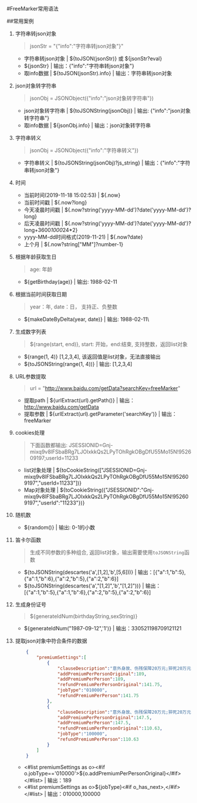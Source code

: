 #FreeMarker常用语法


##常用案例
1. 字符串转json对象
    > jsonStr = "{\"info\":\"字符串转json对象\"}" 
    - 字符串转json对象 | ${toJSON(jsonStr)} 或 ${jsonStr?eval}
    - ${jsonStr} | 输出：{"info":"字符串转json对象"}
    - 取info数据 | ${toJSON(jsonStr).info} | 输出：字符串转json对象   

2. json对象转字符串
    > jsonObj = JSONObject({"info":"json对象转字符串"})
    - json对象转字符串 | ${toJSONString(jsonObj)} | 输出: {"info":"json对象转字符串"}
    - 取info数据 | ${jsonObj.info} | 输出：json对象转字符串
  
3. 字符串转义
    > jsonObj = JSONObject({"info":"字符串转义"})
    - 字符串转义 | ${toJSONString(jsonObj)?js_string} | 输出：{\"info\":\"字符串转json对象\"}

4. 时间
    - 当前时间(2019-11-18 15:02:53) | ${.now}  
    - 当前时间戳 | ${.now?long} 
    - 今天凌晨时间戳 | ${.now?string('yyyy-MM-dd')?date('yyyy-MM-dd')?long}
    - 后天凌晨时间戳 | ${.now?string('yyyy-MM-dd')?date('yyyy-MM-dd')?long+3600*1000*24*2}
    - yyyy-MM-dd时间格式(2019-11-21) | ${.now?date}
    - 上个月 | ${.now?string["MM"]?number-1} 

5. 根据年龄获取生日
    > age: 年龄
    - ${getBirthday(age)} | 输出: 1988-02-11
    
6. 根据当前时间获取日期
    > year：年, date：日， 支持正、负整数
    - ${makeDateByDelta(year, date)} | 输出: 1988-02-11\
    
7. 生成数字列表
    > ${range(start, end)}, start: 开始，end:结束, 支持整数，返回list对象
    - ${range(1, 4)} [1,2,3,4], 该返回值是list对象，无法直接输出
    - ${toJSONString(range(1, 4))} | 输出: [1,2,3,4]   

8. URL参数提取
    > url = "http://www.baidu.com/getData?searchKey=freeMarker"
    - 提取path | ${urlExtract(url).getPath()} | 输出：http://www.baidu.com/getData
    - 提取参数 | ${urlExtract(url).getParameter('searchKey')} | 输出：freeMarker
                
9. cookies处理
    > 下面函数都输出: JSESSIONID=Gnj-mixq9v8lFSbaBRg7LJOIxkkQs2LPyTOhRgkOBgDfU55Mo15N!952609197;userId=11233
    - list对象处理 | ${toCookieString(["JSESSIONID=Gnj-mixq9v8lFSbaBRg7LJOIxkkQs2LPyTOhRgkOBgDfU55Mo15N!952609197","userId=11233"])}
    - Map对象处理 | ${toCookieString({"JSESSIONID":"Gnj-mixq9v8lFSbaBRg7LJOIxkkQs2LPyTOhRgkOBgDfU55Mo15N!952609197","userId":"11233"})}
    
10. 随机数
    - ${random()} | 输出: 0-1的小数

11. 笛卡尔函数
    > 生成不同参数的多种组合, 返回list对象，输出需要使用`toJSONString`函数
    - ${toJSONString(descartes('a',[1,2],'b',[5,6]))} | 输出：[{"a":1,"b":5},{"a":1,"b":6},{"a":2,"b":5},{"a":2,"b":6}]
    - ${toJSONString(descartes('a',"[1,2]",'b',"[1,2]"))} | 输出：[{"a":1,"b":5},{"a":1,"b":6},{"a":2,"b":5},{"a":2,"b":6}]

12. 生成身份证号
    > ${generateIdNum(birthdayString,sexString)}
    - ${generateIdNum("1987-09-12",'1')} | 输出：330521198709121121
    
13. 提取json对象中符合条件的数据
    ```json
        {
            "premiumSettings":[
                {
                    "clauseDescription":"意外身故、伤残保障20万元;猝死20万元;意外医疗保障2万元;意外住院津贴100元/天;",
                    "addPremiumPerPersonOriginal":189,
                    "addPremiumPerPerson":189,
                    "refundPremiumPerPersonOriginal":141.75,
                    "jobType":"010000",
                    "refundPremiumPerPerson":141.75
                },
                {
                    "clauseDescription":"意外身故、伤残保障20万元;猝死20万元;意外医疗保障2万元;意外住院津贴100元/天;",
                    "addPremiumPerPersonOriginal":147.5,
                    "addPremiumPerPerson":147.5,
                    "refundPremiumPerPersonOriginal":110.63,
                    "jobType":"100000",
                    "refundPremiumPerPerson":110.63
                }
            ]
        }
    
    ```
    - <#list premiumSettings as o><#if o.jobType=='010000'>${o.addPremiumPerPersonOriginal}</#if></#list> | 输出：189
    - <#list premiumSettings as o>${jobType}<#if o_has_next>,</#if></#list> | 输出：010000,100000